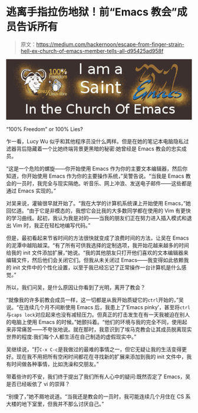 # 逃离手指拉伤地狱！前“Emacs 教会”成员告诉所有

> 原文：<https://medium.com/hackernoon/escape-from-finger-strain-hell-ex-church-of-emacs-member-tells-all-d95425ad958f>

![](img/68f898110c119d36fda340b633dbbf09.png)

“100% Freedom” or 100% Lies?

乍一看，Lucy Wu 似乎和其他程序员没什么两样。但是在她的笔记本电脑隐私过滤器背后隐藏着一个比她终端背景更黑暗的秘密:她曾经是 Emacs 教会的忠实成员。

“这是一个危险的螺旋——你开始使用 Emacs 作为你的主要文本编辑器，然后你知道，你开始使用 Emacs 作为你的主要操作系统，”吴警告说。“当我是 Emacs 教会的一员时，我完全与现实隔绝。听音乐、网上冲浪、发送电子邮件——这些都是通过 Emacs 实现的。”

对吴来说，灌输很早就开始了。“我在大学的计算机系统课上开始使用 Emacs，”她回忆道。“由于它是非模态的，我想它会比我的大多数同学都在使用的 Vim 有更快的学习曲线。起初，我认为我是对的——当我的朋友们正在努力进入插入模式和退出 Vim 时，我正在轻松地编写代码。”

但是，最初看起来节省时间的方法很快就变成了浪费时间的方法，让吴在 Emacs 的泥潭中越陷越深。“有了所有可供我选择的定制选项，我开始花越来越多的时间给我的 init 文件添加扩展，”她说。“我的其他朋友只打开他们喜欢的文本编辑器来编辑文件，然后他们会关闭它们。但我从未关闭过 Emacs——我变得如此依赖我的 init 文件中的个性化设置，以至于我已经忘记了正常操作一台计算机是什么感觉。”

所以，我们问吴，是什么原因让你看到了光明，离开了教会？

“就像我的许多前教会成员一样，这一切都是从我开始质疑它的`ctrl`开始的，”吴说。“在连续几个月不间断使用 Emacs 后，我患上了‘Emacs pinky’，甚至将`ctrl`与`caps lock`对应起来也没有减轻压力。但真正的打击发生在有一天我被迫在别人的电脑上使用 Emacs 的时候。”她颤抖着。“他们的环境与我的完全不同，使用起来非常痛苦——不夸张地说。就在那时，我意识到了埃马克教会让其成员脱离现实世界的程度:我们每个人都生活在自己制造的虚假现实中。”

吴继续说，“打`C-x C-c`是我做过的最难的事情之一，但它无疑让我的生活变得更好。现在我不用把所有空闲时间都花在寻找新的扩展来添加到我的 init 文件中，我有时间做各种事情，比如洗澡和交朋友。”

带着些许的不安，我们终于提出了我们所有人心中的疑问:既然否定了 Emacs，吴是否已经皈依了 vi 的崇拜？

“别傻了，”她不屑地说道。“当我还是教会的一员时，我可能连续几个月住在 CS 系大楼的地下室里，但我并不那么讨厌自己。”